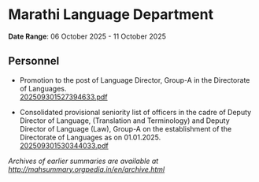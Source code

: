 # Marathi Language Department

**Date Range**: 06 October 2025 - 11 October 2025


## Personnel
- Promotion to the post of Language Director, Group-A in the Directorate of Languages.\
  [202509301527394633.pdf](https://gr.maharashtra.gov.in/Site/Upload/Government%20Resolutions/English/202509301527394633.pdf)

- Consolidated provisional seniority list of officers in the cadre of Deputy Director of Language, (Translation and Terminology) and Deputy Director of Language (Law), Group-A on the establishment of the Directorate of Languages as on 01.01.2025.\
  [202509301530344033.pdf](https://gr.maharashtra.gov.in/Site/Upload/Government%20Resolutions/English/202509301530344033.pdf)


*Archives of earlier summaries are available at http://mahsummary.orgpedia.in/en/archive.html*